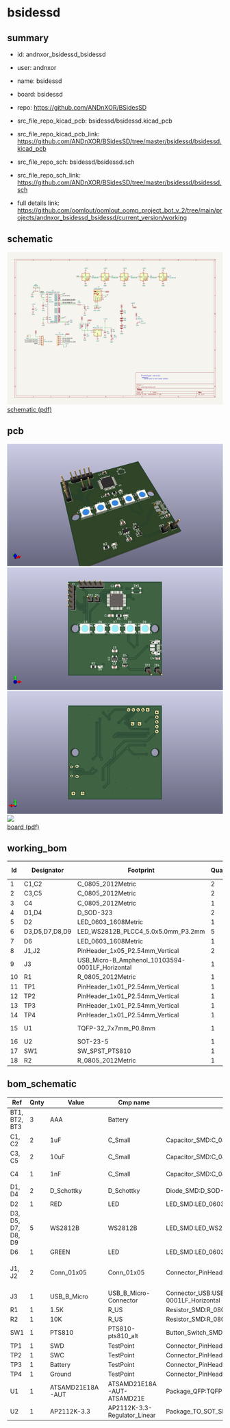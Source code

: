 # bsidessd
 
## summary 
* id: andnxor_bsidessd_bsidessd
* user: andnxor
* name: bsidessd
* board: bsidessd
* repo: https://github.com/ANDnXOR/BSidesSD
* src_file_repo_kicad_pcb: bsidessd/bsidessd.kicad_pcb
* src_file_repo_kicad_pcb_link: https://github.com/ANDnXOR/BSidesSD/tree/master/bsidessd/bsidessd.kicad_pcb


* src_file_repo_sch: bsidessd/bsidessd.sch
* src_file_repo_sch_link: https://github.com/ANDnXOR/BSidesSD/tree/master/bsidessd/bsidessd.sch
* full details link: https://github.com/oomlout/oomlout_oomp_project_bot_v_2/tree/main/projects/andnxor_bsidessd_bsidessd/current_version/working  

## schematic  
![](working_schematic_600.png)  
[schematic (pdf)](working_schematic.pdf) 






















## pcb  
![](working_3d_600.png) 
![](working_3d_front_600.png)  
![](working_3d_back_600.png)  
![](working_600.png)  
[board (pdf)](working.pdf)  

## working_bom
| Id | Designator | Footprint | Quantity | Designation | Supplier and ref |  | None | 
| --- | --- | --- | --- | --- | --- | --- | --- | 
| 1 | C1,C2 | C_0805_2012Metric | 2 | 1uF |  |  | [''] | 
| 2 | C3,C5 | C_0805_2012Metric | 2 | 10uF |  |  | [''] | 
| 3 | C4 | C_0805_2012Metric | 1 | 1nF |  |  | [''] | 
| 4 | D1,D4 | D_SOD-323 | 2 | D_Schottky |  |  | [''] | 
| 5 | D2 | LED_0603_1608Metric | 1 | RED |  |  | [''] | 
| 6 | D3,D5,D7,D8,D9 | LED_WS2812B_PLCC4_5.0x5.0mm_P3.2mm | 5 | WS2812B |  |  | [''] | 
| 7 | D6 | LED_0603_1608Metric | 1 | GREEN |  |  | [''] | 
| 8 | J1,J2 | PinHeader_1x05_P2.54mm_Vertical | 2 | Conn_01x05 |  |  | [''] | 
| 9 | J3 | USB_Micro-B_Amphenol_10103594-0001LF_Horizontal | 1 | USB_B_Micro |  |  | [''] | 
| 10 | R1 | R_0805_2012Metric | 1 | 1.5K |  |  | [''] | 
| 11 | TP1 | PinHeader_1x01_P2.54mm_Vertical | 1 | SWD |  |  | [''] | 
| 12 | TP2 | PinHeader_1x01_P2.54mm_Vertical | 1 | SWC |  |  | [''] | 
| 13 | TP3 | PinHeader_1x01_P2.54mm_Vertical | 1 | Battery |  |  | [''] | 
| 14 | TP4 | PinHeader_1x01_P2.54mm_Vertical | 1 | Ground |  |  | [''] | 
| 15 | U1 | TQFP-32_7x7mm_P0.8mm | 1 | ATSAMD21E18A-AUT |  |  | [''] | 
| 16 | U2 | SOT-23-5 | 1 | AP2112K-3.3 |  |  | [''] | 
| 17 | SW1 | SW_SPST_PTS810 | 1 | PTS810 |  |  | [''] | 
| 18 | R2 | R_0805_2012Metric | 1 | 10K |  |  | [''] | 


## bom_schematic
| Ref | Qnty | Value | Cmp name | Footprint | Description | Vendor | DNP | 
| --- | --- | --- | --- | --- | --- | --- | --- | 
| BT1, BT2, BT3 | 3 | AAA | Battery |  | Multiple-cell battery |  |  | 
| C1, C2 | 2 | 1uF | C_Small | Capacitor_SMD:C_0805_2012Metric | Unpolarized capacitor, small symbol |  |  | 
| C3, C5 | 2 | 10uF | C_Small | Capacitor_SMD:C_0805_2012Metric | Unpolarized capacitor, small symbol |  |  | 
| C4 | 1 | 1nF | C_Small | Capacitor_SMD:C_0805_2012Metric | Unpolarized capacitor, small symbol |  |  | 
| D1, D4 | 2 | D_Schottky | D_Schottky | Diode_SMD:D_SOD-323 | Schottky diode |  |  | 
| D2 | 1 | RED | LED | LED_SMD:LED_0603_1608Metric | Light emitting diode |  |  | 
| D3, D5, D7, D8, D9 | 5 | WS2812B | WS2812B | LED_SMD:LED_WS2812B_PLCC4_5.0x5.0mm_P3.2mm | RGB LED with integrated controller |  |  | 
| D6 | 1 | GREEN | LED | LED_SMD:LED_0603_1608Metric | Light emitting diode |  |  | 
| J1, J2 | 2 | Conn_01x05 | Conn_01x05 | Connector_PinHeader_2.54mm:PinHeader_1x05_P2.54mm_Vertical | Generic connector, single row, 01x05, script generated (kicad-library-utils/schlib/autogen/connector/) |  |  | 
| J3 | 1 | USB_B_Micro | USB_B_Micro-Connector | Connector_USB:USB_Micro-B_Amphenol_10103594-0001LF_Horizontal |  |  |  | 
| R1 | 1 | 1.5K | R_US | Resistor_SMD:R_0805_2012Metric | Resistor, US symbol |  |  | 
| R2 | 1 | 10K | R_US | Resistor_SMD:R_0805_2012Metric | Resistor, US symbol |  |  | 
| SW1 | 1 | PTS810 | PTS810-pts810_alt | Button_Switch_SMD:SW_SPST_PTS810 |  |  |  | 
| TP1 | 1 | SWD | TestPoint | Connector_PinHeader_2.54mm:PinHeader_1x01_P2.54mm_Vertical | test point |  |  | 
| TP2 | 1 | SWC | TestPoint | Connector_PinHeader_2.54mm:PinHeader_1x01_P2.54mm_Vertical | test point |  |  | 
| TP3 | 1 | Battery | TestPoint | Connector_PinHeader_2.54mm:PinHeader_1x01_P2.54mm_Vertical | test point |  |  | 
| TP4 | 1 | Ground | TestPoint | Connector_PinHeader_2.54mm:PinHeader_1x01_P2.54mm_Vertical | test point |  |  | 
| U1 | 1 | ATSAMD21E18A-AUT | ATSAMD21E18A-AUT-ATSAMD21E | Package_QFP:TQFP-32_7x7mm_P0.8mm |  |  |  | 
| U2 | 1 | AP2112K-3.3 | AP2112K-3.3-Regulator_Linear | Package_TO_SOT_SMD:SOT-23-5 |  |  |  | 



